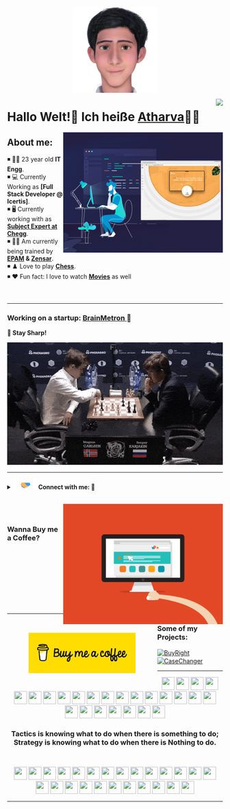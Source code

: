 <p align="center"><a href="https://github.com/AtharvaChavan/#"> <img align="center" src="https://github.com/AtharvaChavan/Hosting/blob/main/imgs/me.png" height="200" width="200"/> </a></p>

[<img align="right" src="https://gpvc.arturio.dev/Atharvachavan" />][myprofile]

# Hallo Welt!👋 Ich heiße <a href="http://brainmetron.ml">Atharva</a>🙋‍♂️

[<img align="right" src="https://github.com/AtharvaChavan/Hosting/blob/main/imgs/coding.gif" alt="Coder GIF" height="280">][myprofile]

## About me: <br>
◾ :student: 23 year old **IT Engg**.<br/>
◾ 💻 Currently Working as **[Full Stack Developer @ Icertis]**.
<br/>
◾ :desktop_computer: Currently working with as **[Subject Expert at Chegg][Chegg]**.
<br/>
◾ :weight_lifting_man:  Am currently being trained by **[EPAM][EPAM] & [Zensar][Zensar]**.
<br/>
◾ :chess_pawn: Love to play **[Chess][Chess]**.
<br/>
◾ ❤ Fun fact: I love to  watch **[Movies](https://www.netflix.com/in/title/81039381)** as  well
<br/> <br/> <br/>   

---

### Working on a startup: <a href="http://brainmetron.ml"> **BrainMetron** </a>:mechanical_arm:	

<b>:brain: Stay Sharp!</b><br>
  <p align="center"><a href="http://brainmetron.ml"> <img src="https://github.com/AtharvaChavan/Hosting/blob/main/imgs/Magnus.gif" alt="Magnus" />  </a>


---

<details>
  <summary> 
    <a target="_blank">
    <img src="https://raw.githubusercontent.com/AtharvaChavan/Hosting/main/imgs/Handshake.gif"  height="25px" style="max-width:100%;">
  </a> 
    <b> Connect with me: 🧧</b></font></summary> 
    
</br> 

[<img align="left" alt="Atharva | Github" width="35px" src="https://github.com/AtharvaChavan/Hosting/blob/main/imgs/linkedin.svg" />][Linkedin]
[<img align="left" alt="Atharva | Github" width="35px" src="https://github.com/AtharvaChavan/Hosting/blob/main/imgs/github.svg" />][myprofile]
[<img align="left" alt="Atharva | Instagram" width="35px" src="https://github.com/AtharvaChavan/Hosting/blob/main/imgs/instagram.svg" />][instagram]
[<img align="left" alt="Atharva | Twitter" width="35px" src="https://github.com/AtharvaChavan/Hosting/blob/main/imgs/twitter.svg" />][twitter]
[<img align="left" alt="Atharva | Facebook" width="35px" src="https://github.com/AtharvaChavan/Hosting/blob/main/imgs/facebook.svg" />][facebook]
[<img align="left" alt="Atharva | Facebook" width="35px" src="https://github.com/AtharvaChavan/Hosting/blob/main/imgs/telegram.svg" />][Telegram]
[<img align="left" alt="Atharva | Facebook" width="35px" src="https://github.com/AtharvaChavan/Hosting/blob/main/imgs/Chess%20Q.svg" />][Chess]
[<img align="left" alt="Atharva | Github" width="35px" src="https://github.com/AtharvaChavan/Hosting/blob/main/imgs/gmail.svg" />][Gmail]

</details>
<br/>

[<img align="right" src="https://github.com/AtharvaChavan/Hosting/blob/main/imgs/comp.gif" alt="Coder GIF" height="280">][myprofile]

### <br> <br> Wanna Buy me a Coffee? <br> 

[<img align="left" alt="Atharva's Coffee" width="250px" src="https://github.com/AtharvaChavan/Hosting/blob/main/imgs/BMC.svg" style="vertical-align:middle; margin: 4% 10%"/>][buymeacoffee]
<br/><br/> <br/><br/> <br> <br/><br/> <br/> 

---

### Some of my Projects:
<a href="https://github.com/AtharvaChavan/BuyRight">
  <img align="center" src="https://github-readme-stats.vercel.app/api/pin/?username=AtharvaChavan&repo=BuyRight&show_icons=true&theme=outrun&hide=stars,commits,prs,issues,contribs" alt="BuyRight"/>
</a>

<a href="https://github.com/AtharvaChavan/CaseChanger">
  <img align="center" src="https://github-readme-stats.vercel.app/api/pin/?username=AtharvaChavan&repo=CaseChanger&show_icons=true&hide=stars,commits,prs,issues,contribs&theme=synthwave" alt="CaseChanger"/>
</a>


---
<p align="center">
  <img src="https://media.giphy.com/media/26BREDkItN0Yy3i6Y/giphy.gif" width="30px" height="30px">
  <img src="https://media.giphy.com/media/26BREDkItN0Yy3i6Y/giphy.gif" width="30px" height="30px">
  <img src="https://media.giphy.com/media/26BREDkItN0Yy3i6Y/giphy.gif" width="30px" height="30px">
  <img src="https://media.giphy.com/media/26BREDkItN0Yy3i6Y/giphy.gif" width="30px" height="30px">
  <img src="https://media.giphy.com/media/26BREDkItN0Yy3i6Y/giphy.gif" width="30px" height="30px">
  <img src="https://media.giphy.com/media/26BREDkItN0Yy3i6Y/giphy.gif" width="30px" height="30px">
  <img src="https://media.giphy.com/media/26BREDkItN0Yy3i6Y/giphy.gif" width="30px" height="30px">
  <img src="https://media.giphy.com/media/26BREDkItN0Yy3i6Y/giphy.gif" width="30px" height="30px">
  <img src="https://media.giphy.com/media/26BREDkItN0Yy3i6Y/giphy.gif" width="30px" height="30px">
  <img src="https://media.giphy.com/media/26BREDkItN0Yy3i6Y/giphy.gif" width="30px" height="30px">
  <img src="https://media.giphy.com/media/26BREDkItN0Yy3i6Y/giphy.gif" width="30px" height="30px">
  <img src="https://media.giphy.com/media/26BREDkItN0Yy3i6Y/giphy.gif" width="30px" height="30px">
  <img src="https://media.giphy.com/media/26BREDkItN0Yy3i6Y/giphy.gif" width="30px" height="30px">
  <img src="https://media.giphy.com/media/26BREDkItN0Yy3i6Y/giphy.gif" width="30px" height="30px">
  <img src="https://media.giphy.com/media/26BREDkItN0Yy3i6Y/giphy.gif" width="30px" height="30px">
  <img src="https://media.giphy.com/media/26BREDkItN0Yy3i6Y/giphy.gif" width="30px" height="30px">
  <img src="https://media.giphy.com/media/26BREDkItN0Yy3i6Y/giphy.gif" width="30px" height="30px">
  <img src="https://media.giphy.com/media/26BREDkItN0Yy3i6Y/giphy.gif" width="30px" height="30px">
  <img src="https://media.giphy.com/media/26BREDkItN0Yy3i6Y/giphy.gif" width="30px" height="30px">
  <img src="https://media.giphy.com/media/26BREDkItN0Yy3i6Y/giphy.gif" width="30px" height="30px">
  <img src="https://media.giphy.com/media/26BREDkItN0Yy3i6Y/giphy.gif" width="30px" height="30px">
  <img src="https://media.giphy.com/media/26BREDkItN0Yy3i6Y/giphy.gif" width="30px" height="30px">
  <img src="https://media.giphy.com/media/26BREDkItN0Yy3i6Y/giphy.gif" width="30px" height="30px">
  <img src="https://media.giphy.com/media/26BREDkItN0Yy3i6Y/giphy.gif" width="30px" height="30px">
  <img src="https://media.giphy.com/media/26BREDkItN0Yy3i6Y/giphy.gif" width="30px" height="30px">
</p>

<h3 align="center">Tactics is knowing what to do when there is something to do; Strategy is knowing what to do when there is Nothing to do.</h3>
<br>
<!-- For making transition 
<p align="center">
<img src="https://media.giphy.com/media/l46CuOJgbOJVjhuw0/giphy.gif" width="270px">
<img src="https://media.giphy.com/media/xTiTnnEWYFqDYVs2RO/giphy.gif" width="120px">
<img src="https://media.giphy.com/media/l46CuOJgbOJVjhuw0/giphy.gif" width="400px"></p>
-->

<p align="center">
  <img src="https://media.giphy.com/media/26BREDkItN0Yy3i6Y/giphy.gif" width="30px" height="30px">
  <img src="https://media.giphy.com/media/26BREDkItN0Yy3i6Y/giphy.gif" width="30px" height="30px">
  <img src="https://media.giphy.com/media/26BREDkItN0Yy3i6Y/giphy.gif" width="30px" height="30px">
  <img src="https://media.giphy.com/media/26BREDkItN0Yy3i6Y/giphy.gif" width="30px" height="30px">
  <img src="https://media.giphy.com/media/26BREDkItN0Yy3i6Y/giphy.gif" width="30px" height="30px">
  <img src="https://media.giphy.com/media/26BREDkItN0Yy3i6Y/giphy.gif" width="30px" height="30px">
  <img src="https://media.giphy.com/media/26BREDkItN0Yy3i6Y/giphy.gif" width="30px" height="30px">
  <img src="https://media.giphy.com/media/26BREDkItN0Yy3i6Y/giphy.gif" width="30px" height="30px">
  <img src="https://media.giphy.com/media/26BREDkItN0Yy3i6Y/giphy.gif" width="30px" height="30px">
  <img src="https://media.giphy.com/media/26BREDkItN0Yy3i6Y/giphy.gif" width="30px" height="30px">
  <img src="https://media.giphy.com/media/26BREDkItN0Yy3i6Y/giphy.gif" width="30px" height="30px">
  <img src="https://media.giphy.com/media/26BREDkItN0Yy3i6Y/giphy.gif" width="30px" height="30px">
  <img src="https://media.giphy.com/media/26BREDkItN0Yy3i6Y/giphy.gif" width="30px" height="30px">
  <img src="https://media.giphy.com/media/26BREDkItN0Yy3i6Y/giphy.gif" width="30px" height="30px">
  <img src="https://media.giphy.com/media/26BREDkItN0Yy3i6Y/giphy.gif" width="30px" height="30px">
  <img src="https://media.giphy.com/media/26BREDkItN0Yy3i6Y/giphy.gif" width="30px" height="30px">
  <img src="https://media.giphy.com/media/26BREDkItN0Yy3i6Y/giphy.gif" width="30px" height="30px">
  <img src="https://media.giphy.com/media/26BREDkItN0Yy3i6Y/giphy.gif" width="30px" height="30px">
  <img src="https://media.giphy.com/media/26BREDkItN0Yy3i6Y/giphy.gif" width="30px" height="30px">
  <img src="https://media.giphy.com/media/26BREDkItN0Yy3i6Y/giphy.gif" width="30px" height="30px">
  <img src="https://media.giphy.com/media/26BREDkItN0Yy3i6Y/giphy.gif" width="30px" height="30px">
  <img src="https://media.giphy.com/media/26BREDkItN0Yy3i6Y/giphy.gif" width="30px" height="30px">
  <img src="https://media.giphy.com/media/26BREDkItN0Yy3i6Y/giphy.gif" width="30px" height="30px">
  <img src="https://media.giphy.com/media/26BREDkItN0Yy3i6Y/giphy.gif" width="30px" height="30px">
  <img src="https://media.giphy.com/media/26BREDkItN0Yy3i6Y/giphy.gif" width="30px" height="30px">
</p>


---
[buymeacoffee]: https://www.buymeacoffee.com/AtharvaChavan
[myprofile]: <https://github.com/AtharvaChavan>
[Telegram]: <https://t.me/BrainMetron>
[Linkedin]: <https://www.linkedin.com/in/atharvachavan>
[Gmail]: <mailto:AtharvaChavan1@gmail.com>
[facebook]: <https://www.facebook.com/AtharvaChavan4u>
[instagram]: <https://www.instagram.com/atharva___chavan>
[twitter]: <https://twitter.com/Atharvachavan4u>
[Chess]: <http://brainmetron.ml>
[DS]: https://www.computerscience.org/careers/data-science/
[Chegg]: https://www.chegg.com/
[EPAM]: https://www.epam.com/
[Zensar]: https://www.zensar.com/
